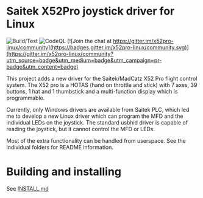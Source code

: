 Saitek X52Pro joystick driver for Linux
=======================================

![Build/Test](https://github.com/nirenjan/x52pro-linux/workflows/Build/Test/badge.svg)
![CodeQL](https://github.com/nirenjan/x52pro-linux/workflows/CodeQL/badge.svg)
[![Join the chat at https://gitter.im/x52pro-linux/community](https://badges.gitter.im/x52pro-linux/community.svg)](https://gitter.im/x52pro-linux/community?utm_source=badge&utm_medium=badge&utm_campaign=pr-badge&utm_content=badge)

This project adds a new driver for the Saitek/MadCatz X52 Pro flight
control system. The X52 pro is a HOTAS (hand on throttle and stick)
with 7 axes, 39 buttons, 1 hat and 1 thumbstick and a multi-function
display which is programmable.

Currently, only Windows drivers are available from Saitek PLC, which
led me to develop a new Linux driver which can program the MFD and
the individual LEDs on the joystick. The standard usbhid driver is
capable of reading the joystick, but it cannot control the MFD or LEDs.

Most of the extra functionality can be handled from userspace. See
the individual folders for README information.

# Building and installing

See [INSTALL.md](https://github.com/nirenjan/x52pro-linux/blob/master/INSTALL.md)
